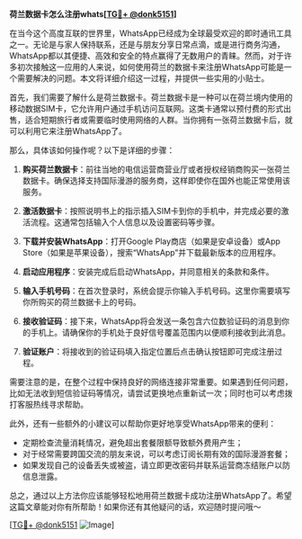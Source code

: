 **荷兰数据卡怎么注册whats[[TG💪+ @donk5151](https://t.me/s/donk5151)]**

在当今这个高度互联的世界里，WhatsApp已经成为全球最受欢迎的即时通讯工具之一。无论是与家人保持联系，还是与朋友分享日常点滴，或是进行商务沟通，WhatsApp都以其便捷、高效和安全的特点赢得了无数用户的青睐。然而，对于许多初次接触这一应用的人来说，如何使用荷兰的数据卡来注册WhatsApp可能是一个需要解决的问题。本文将详细介绍这一过程，并提供一些实用的小贴士。

首先，我们需要了解什么是荷兰数据卡。荷兰数据卡是一种可以在荷兰境内使用的移动数据SIM卡，它允许用户通过手机访问互联网。这类卡通常以预付费的形式出售，适合短期旅行者或需要临时使用网络的人群。当你拥有一张荷兰数据卡后，就可以利用它来注册WhatsApp了。

那么，具体该如何操作呢？以下是详细的步骤：

1. **购买荷兰数据卡**：前往当地的电信运营商营业厅或者授权经销商购买一张荷兰数据卡。确保选择支持国际漫游的服务商，这样即使你在国外也能正常使用该服务。

2. **激活数据卡**：按照说明书上的指示插入SIM卡到你的手机中，并完成必要的激活流程。这通常包括输入个人信息以及设置密码等步骤。

3. **下载并安装WhatsApp**：打开Google Play商店（如果是安卓设备）或App Store（如果是苹果设备），搜索“WhatsApp”并下载最新版本的应用程序。

4. **启动应用程序**：安装完成后启动WhatsApp，并同意相关的条款和条件。

5. **输入手机号码**：在首次登录时，系统会提示你输入手机号码。这里你需要填写你所购买的荷兰数据卡上的号码。

6. **接收验证码**：接下来，WhatsApp将会发送一条包含六位数验证码的消息到你的手机上。请确保你的手机处于良好信号覆盖范围内以便顺利接收到此消息。

7. **验证账户**：将接收到的验证码填入指定位置后点击确认按钮即可完成注册过程。

需要注意的是，在整个过程中保持良好的网络连接非常重要。如果遇到任何问题，比如无法收到短信验证码等情况，请尝试更换地点重新试一次；同时也可以考虑拨打客服热线寻求帮助。

此外，还有一些额外的小建议可以帮助你更好地享受WhatsApp带来的便利：
- 定期检查流量消耗情况，避免超出套餐限额导致额外费用产生；
- 对于经常需要跨国交流的朋友来说，可以考虑订阅长期有效的国际漫游套餐；
- 如果发现自己的设备丢失或被盗，请立即更改密码并联系运营商冻结账户以防信息泄露。

总之，通过以上方法你应该能够轻松地用荷兰数据卡成功注册WhatsApp了。希望这篇文章能对你有所帮助！如果你还有其他疑问的话，欢迎随时提问哦～

[[TG💪+ @donk5151](https://t.me/s/donk5151) ![Image](https://i.postimg.cc/rwNCRYN7/Snipaste-2025-04-30-17-27-05.png)]